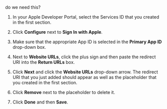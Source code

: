 do we need this?

1. In your Apple Developer Portal, select the Services ID that you created in the <GuideLink link="../create-an-app-at-idp">first section</GuideLink>.

2. Click **Configure** next to **Sign In with Apple**.

3. Make sure that the appropriate App ID is selected in the **Primary App ID** drop-down box.

4. Next to **Website URLs**, click the plus sign and then paste the redirect URI into the **Return URLs** box.

5. Click **Next** and click the **Website URLs** drop-down arrow. The redirect URI that you just added should appear as well as the placeholder that you created in the <GuideLink link="../create-an-app-at-idp">first section</GuideLink>.

6. Click **Remove** next to the placeholder to delete it.

7. Click **Done** and then **Save**.